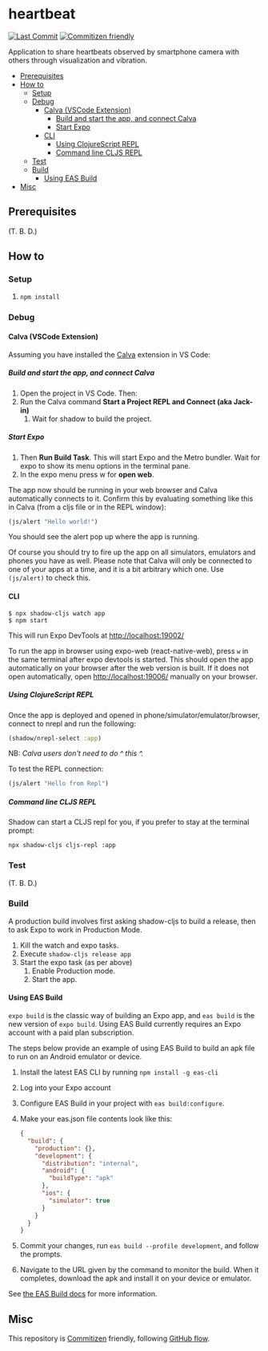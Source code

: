 # heartbeat

<!-- Badges -->

[![Last Commit](https://img.shields.io/github/last-commit/shin-sforzando/heartbeat)](https://github.com/shin-sforzando/heartbeat/graphs/commit-activity)
[![Commitizen friendly](https://img.shields.io/badge/commitizen-friendly-brightgreen.svg)](http://commitizen.github.io/cz-cli/)

<!-- Synopsis -->

Application to share heartbeats observed by smartphone camera with others through visualization and vibration.

<!-- TOC -->

- [Prerequisites](#prerequisites)
- [How to](#how-to)
  - [Setup](#setup)
  - [Debug](#debug)
    - [Calva (VSCode Extension)](#calva-vscode-extension)
      - [Build and start the app, and connect Calva](#build-and-start-the-app-and-connect-calva)
      - [Start Expo](#start-expo)
    - [CLI](#cli)
      - [Using ClojureScript REPL](#using-clojurescript-repl)
      - [Command line CLJS REPL](#command-line-cljs-repl)
  - [Test](#test)
  - [Build](#build)
    - [Using EAS Build](#using-eas-build)
- [Misc](#misc)

## Prerequisites

(T. B. D.)

## How to

### Setup

1. `npm install`

### Debug

#### Calva (VSCode Extension)

Assuming you have installed the [Calva](https://calva.io) extension in VS Code:

##### Build and start the app, and connect Calva

1. Open the project in VS Code. Then:
1. Run the Calva command **Start a Project REPL and Connect (aka Jack-in)**
   1. Wait for shadow to build the project.

##### Start Expo

1. Then **Run Build Task**. This will start Expo and the Metro
   bundler. Wait for expo to show its menu options in the terminal pane.
1. In the expo menu press w for **open web**.

The app now should be running in your web browser and Calva automatically connects to it. Confirm this by evaluating something like this in Calva (from a cljs file or in the REPL window):

``` clojure
(js/alert "Hello world!")
```

You should see the alert pop up where the app is running.

Of course you should try to fire up the app on all simulators, emulators and phones you have as well. Please note that Calva will only be connected to one of your apps at a time, and it is a bit arbitrary which one. Use `(js/alert)` to check this.

#### CLI

```shell
$ npx shadow-cljs watch app
$ npm start
```

This will run Expo DevTools at <http://localhost:19002/>

To run the app in browser using expo-web (react-native-web), press `w` in the same terminal after expo devtools is started.
This should open the app automatically on your browser after the web version is built. If it does not open automatically, open <http://localhost:19006/> manually on your browser.

##### Using ClojureScript REPL

Once the app is deployed and opened in phone/simulator/emulator/browser, connect to nrepl and run the following:

```clojure
(shadow/nrepl-select :app)
```

NB: *Calva users don't need to do ^ this ^.*

To test the REPL connection:

```clojure
(js/alert "Hello from Repl")
```

##### Command line CLJS REPL

Shadow can start a CLJS repl for you, if you prefer to stay at the terminal prompt:

```shell
npx shadow-cljs cljs-repl :app
```

### Test

(T. B. D.)

### Build

A production build involves first asking shadow-cljs to build a release, then to ask Expo to work in Production Mode.

1. Kill the watch and expo tasks.
1. Execute `shadow-cljs release app`
1. Start the expo task (as per above)
   1. Enable Production mode.
   1. Start the app.

#### Using EAS Build

`expo build` is the classic way of building an Expo app, and `eas build` is the new version of `expo build`. Using EAS Build currently requires an Expo account with a paid plan subscription.

The steps below provide an example of using EAS Build to build an apk file to run on an Android emulator or device.

1. Install the latest EAS CLI by running `npm install -g eas-cli`
2. Log into your Expo account
3. Configure EAS Build in your project with `eas build:configure`.
4. Make your eas.json file contents look like this:

    ```json
    {
      "build": {
        "production": {},
        "development": {
          "distribution": "internal",
          "android": {
            "buildType": "apk"
          },
          "ios": {
            "simulator": true
          }
        }
      }
    }
    ```

5. Commit your changes, run `eas build --profile development`, and follow the prompts.
6. Navigate to the URL given by the command to monitor the build. When it completes, download the apk and install it on your device or emulator.

See [the EAS Build docs](https://docs.expo.dev/build/introduction/) for more information.

## Misc

This repository is [Commitizen](https://commitizen.github.io/cz-cli/) friendly, following [GitHub flow](https://docs.github.com/en/get-started/quickstart/github-flow).
